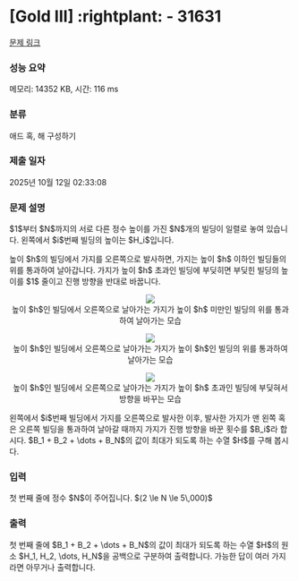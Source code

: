# [Gold III] :rightplant: - 31631 

[문제 링크](https://www.acmicpc.net/problem/31631) 

### 성능 요약

메모리: 14352 KB, 시간: 116 ms

### 분류

애드 혹, 해 구성하기

### 제출 일자

2025년 10월 12일 02:33:08

### 문제 설명

<p>$1$부터 $N$까지의 서로 다른 정수 높이를 가진 $N$개의 빌딩이 일렬로 놓여 있습니다. 왼쪽에서 $i$번째 빌딩의 높이는 $H_i$입니다.</p>

<p>높이 $h$의 빌딩에서 가지를 오른쪽으로 발사하면, 가지는 높이 $h$ 이하인 빌딩들의 위를 통과하여 날아갑니다. 가지가 높이 $h$ 초과인 빌딩에 부딪히면 부딪힌 빌딩의 높이를 $1$ 줄이고 진행 방향을 반대로 바꿉니다.</p>

<p style="display:flex;flex-direction:column;align-items:center;"><img src="https://upload.acmicpc.net/1fc04f66-1059-4a64-a161-fcb31288855f/-/preview/" style="max-height:12em;max-width:100%"><span style="text-align:center;">높이 $h$인 빌딩에서 오른쪽으로 날아가는 가지가 높이 $h$ 미만인 빌딩의 위를 통과하여 날아가는 모습</span></p>

<p style="display:flex;flex-direction:column;align-items:center;"><img src="https://upload.acmicpc.net/6343c80f-c3c1-4174-8c7c-99b2618658b8/-/preview/" style="max-height:12em;max-width:100%"><span style="text-align:center;">높이 $h$인 빌딩에서 오른쪽으로 날아가는 가지가 높이 $h$인 빌딩의 위를 통과하여 날아가는 모습</span></p>

<p style="display:flex;flex-direction:column;align-items:center;"><img src="https://upload.acmicpc.net/ae109104-0c1f-4d59-9996-14795c62a58d/-/preview/" style="max-height:12em;max-width:100%"><span style="text-align:center;">높이 $h$인 빌딩에서 오른쪽으로 날아가는 가지가 높이 $h$ 초과인 빌딩에 부딪혀서 방향을 바꾸는 모습</span></p>

<p>왼쪽에서 $i$번째 빌딩에서 가지를 오른쪽으로 발사한 이후, 발사한 가지가 맨 왼쪽 혹은 오른쪽 빌딩을 통과하여 날아갈 때까지 가지가 진행 방향을 바꾼 횟수를 $B_i$라 합시다. $B_1 + B_2 + \dots + B_N$의 값이 최대가 되도록 하는 수열 $H$를 구해 봅시다.</p>

### 입력 

 <p>첫 번째 줄에 정수 $N$이 주어집니다. $(2 \le N \le 5\,000)$</p>

### 출력 

 <p>첫 번째 줄에 $B_1 + B_2 + \dots + B_N$의 값이 최대가 되도록 하는 수열 $H$의 원소 $H_1, H_2, \dots, H_N$을 공백으로 구분하여 출력합니다. 가능한 답이 여러 가지라면 아무거나 출력합니다.</p>

